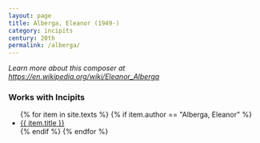 ```yaml
---
layout: page
title: Alberga, Eleanor (1949-)
category: incipits
century: 20th
permalink: /alberga/
---
```


*Learn more about this composer at <a href="https://en.wikipedia.org/wiki/Eleanor_Alberga" target="_blank">https://en.wikipedia.org/wiki/Eleanor_Alberga</a>*
<br/>

### Works with Incipits
<ul class="texts">
    {% for item in site.texts %}
      {% if item.author == "Alberga, Eleanor" %}
          <li class="text-title">
          <a href="{{ site.baseurl }}{{ item.url }}">
        {{ item.title }}
              </a>
    </li>
      {% endif %}
    {% endfor %}
</ul>